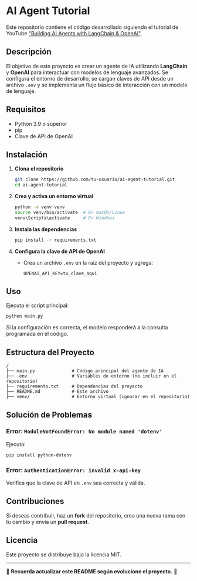 # AI Agent Tutorial

Este repositorio contiene el código desarrollado siguiendo el tutorial de YouTube ["Building AI Agents with LangChain & OpenAI"](https://www.youtube.com/watch?v=bTMPwUgLZf0&t=242s).

## Descripción

El objetivo de este proyecto es crear un agente de IA utilizando **LangChain** y **OpenAI** para interactuar con modelos de lenguaje avanzados. Se configura el entorno de desarrollo, se cargan claves de API desde un archivo `.env` y se implementa un flujo básico de interacción con un modelo de lenguaje.

## Requisitos

- Python 3.9 o superior
- pip
- Clave de API de OpenAI

## Instalación

1. **Clona el repositorio**
   ```sh
   git clone https://github.com/tu-usuario/ai-agent-tutorial.git
   cd ai-agent-tutorial
   ```

2. **Crea y activa un entorno virtual**
   ```sh
   python -m venv venv
   source venv/bin/activate  # En macOS/Linux
   venv\Scripts\activate     # En Windows
   ```

3. **Instala las dependencias**
   ```sh
   pip install -r requirements.txt
   ```

4. **Configura la clave de API de OpenAI**
   - Crea un archivo `.env` en la raíz del proyecto y agrega:
     ```env
     OPENAI_API_KEY=tu_clave_aqui
     ```

## Uso

Ejecuta el script principal:
```sh
python main.py
```

Si la configuración es correcta, el modelo responderá a la consulta programada en el código.

## Estructura del Proyecto
```
/
├── main.py              # Código principal del agente de IA
├── .env                 # Variables de entorno (no incluir en el repositorio)
├── requirements.txt     # Dependencias del proyecto
├── README.md            # Este archivo
├── venv/                # Entorno virtual (ignorar en el repositorio)
```

## Solución de Problemas

### Error: `ModuleNotFoundError: No module named 'dotenv'`
Ejecuta:
```sh
pip install python-dotenv
```

### Error: `AuthenticationError: invalid x-api-key`
Verifica que la clave de API en `.env` sea correcta y válida.

## Contribuciones
Si deseas contribuir, haz un **fork** del repositorio, crea una nueva rama con tu cambio y envía un **pull request**.

## Licencia
Este proyecto se distribuye bajo la licencia MIT.

---

📌 **Recuerda actualizar este README según evolucione el proyecto.** 🚀


